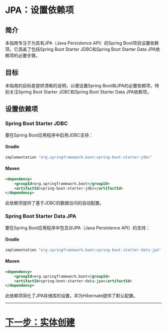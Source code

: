 # JPA：设置依赖项

## 简介

本指南专注于为具有JPA（Java Persistence API）的Spring Boot项目设置依赖项。它涵盖了包括Spring Boot Starter JDBC和Spring Boot Starter Data JPA依赖项的必要步骤。

## 目标

本指南的目标是提供清晰的说明，以便设置Spring Boot和JPA的必要依赖项，特别关注Spring Boot Starter JDBC和Spring Boot Starter Data JPA依赖项。

## 设置依赖项

### Spring Boot Starter JDBC

要在Spring Boot应用程序中启用JDBC支持：

#### Gradle

```groovy
implementation "org.springframework.boot:spring-boot-starter-jdbc"
```

#### Maven

```xml
<dependency>
    <groupId>org.springframework.boot</groupId>
    <artifactId>spring-boot-starter-jdbc</artifactId>
</dependency>
```

此依赖项提供了基于JDBC的数据访问的自动配置。

### Spring Boot Starter Data JPA

要在Spring Boot应用程序中包含对JPA（Java Persistence API）的支持：

#### Gradle

```groovy
implementation "org.springframework.boot:spring-boot-starter-data-jpa"
```

#### Maven

```xml
<dependency>
    <groupId>org.springframework.boot</groupId>
    <artifactId>spring-boot-starter-data-jpa</artifactId>
</dependency>
```

此依赖项简化了JPA存储库的设置，并为Hibernate提供了默认配置。

---

# [下一步：实体创建](../creation/create-entity.md)